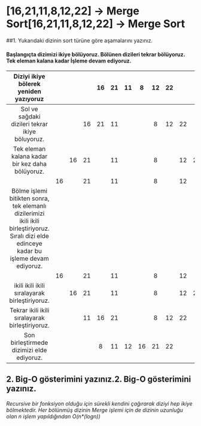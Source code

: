 # [16,21,11,8,12,22] -> Merge Sort[16,21,11,8,12,22] -> Merge Sort
##1. Yukarıdaki dizinin sort türüne göre aşamalarını yazınız.
#### Başlangıçta dizimizi ikiye bölüyoruz. Bölünen dizileri tekrar bölüyoruz. Tek eleman kalana kadar İşleme devam ediyoruz.
| Diziyi ikiye bölerek yeniden yazıyoruz                                                                                                        |    |    |    | 16 | 21 | 11 | 8  | 12 | 22 |    |    |    |
|:---------------------------------------------------------------------------------------------------------------------------------------------:|:---:|:---:|:---:|:---:|:---:|:---:|:---:|:---:|:---:|:---:|:---:|:---:|
| Sol ve sağdaki dizileri tekrar ikiye böluyoruz.                                                                                               |    |    | 16 | 21 | 11 |    |    | 8  | 12 | 22 |    |    |
| Tek eleman kalana kadar bir kez daha bölüyoruz.                                                                                               |    | 16 | 21 |    | 11 |    |    | 8  |    | 12 | 22 |    |
|                                                                                                                                               | 16 |    | 21 |    | 11 |    |    | 8  |    | 12 |    | 22 |
| Bölme işlemi bitikten sonra, tek elemanlı dizilerimizi ikili ikili birleştiriyoruz. Sıralı dizi elde edinceye kadar bu işleme devam ediyoruz. |    |    |    |    |    |    |    |    |    |    |    |    |
|                                                                                                                                               | 16 |    | 21 |    | 11 |    |    | 8  |    | 12 |    | 22 |
| ikili ikili ikili sıralayarak birleştiriyoruz.                                                                                                |    | 16 | 21 |    | 11 |    |    | 8  |    | 12 | 22 |    |
| Tekrar ikili ikili sıralayarak birleştiriyoruz.                                                                                               |    |    | 11 | 16 | 21 |    |    | 8  | 12 | 22 |    |    |
| Son birleştirmede dizimizi elde ediyoruz.                                                                                                     |    |    |    | 8  | 11 | 12 | 16 | 21 | 22 |    |    |    |

## 2. Big-O gösterimini yazınız.2. Big-O gösterimini yazınız.
###### Recursive bir fonksiyon olduğu için sürekli kendini çağırarak diziyi hep ikiye bölmektedir. Her bölünmüş dizinin Merge işlemi için de dizinin uzunluğu olan n işlem yapıldığından O(n*(logn)) 

